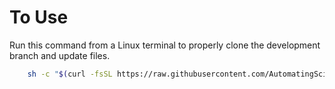 # To Use
Run this command from a Linux terminal to properly clone the development branch and update files.

```bash
    sh -c "$(curl -fsSL https://raw.githubusercontent.com/AutomatingSciencePipeline/Monorepo/refs/heads/development/development_scripts/Dev_pull_repo.sh)"
```
